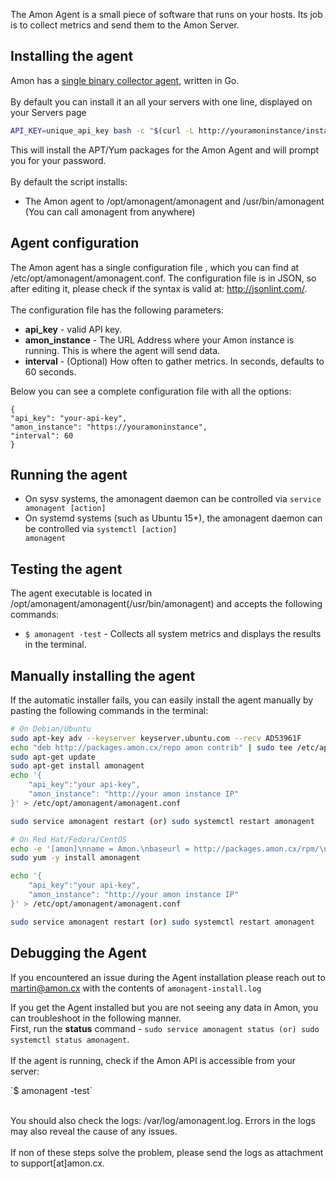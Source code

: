 <p>The Amon Agent is a small piece of software that runs on your hosts. Its job is to collect metrics and send them to the Amon Server.
</p>

## Installing the agent

<p>
	Amon has a <a href="https://github.com/amonapp/amonagent-go">single binary collector agent</a>, written in Go.
	<br><br>
	By default you can install it an all your servers with one line, displayed on your Servers page
</p>

```bash
API_KEY=unique_api_key bash -c "$(curl -L http://youramoninstance/install/)"
```
This will install the APT/Yum packages for the Amon Agent and will prompt you for your password.
<br><br>
By default the script installs:

* The Amon agent to /opt/amonagent/amonagent and /usr/bin/amonagent (You can call amonagent from anywhere)


## Agent configuration

<p>The Amon agent has a single configuration file , which you can find at <span class="code">/etc/opt/amonagent/amonagent.conf</span>.
The configuration file is in JSON, so after editing it, please check if the syntax is valid at:
<a href="http://jsonlint.com/">http://jsonlint.com/</a>.
<br><br>
The configuration file has the following parameters:
</p>

* **api_key** - valid API key.
* **amon_instance** - The URL Address where your Amon instance is running. This is where the agent will send data.
* **interval** - (Optional) How often to gather metrics. In seconds, defaults to 60 seconds.


<p>Below you can see a complete configuration file with all the options:</p>
<pre><code class="language-bash">{
"api_key": "your-api-key",
"amon_instance": "https://youramoninstance",
"interval": 60
}
</code></pre>

## Running the agent 
 
* On sysv systems, the amonagent daemon can be controlled via <code class="language-bash">service amonagent [action]</code>
* On systemd systems (such as Ubuntu 15+), the amonagent daemon can be controlled via <code class="language-bash">systemctl [action] amonagent</code>




## Testing the agent

<p>
The agent executable is located in
<span class="code">/opt/amonagent/amonagent(/usr/bin/amonagent)</span> and accepts the following commands: </p>

* `$ amonagent -test` - Collects all system metrics and displays the results in the terminal.



## Manually installing the agent

<p>If the automatic installer fails, you can easily install the agent manually by pasting the following commands in the terminal:
</p>

```bash
# On Debian/Ubuntu
sudo apt-key adv --keyserver keyserver.ubuntu.com --recv AD53961F
echo "deb http://packages.amon.cx/repo amon contrib" | sudo tee /etc/apt/sources.list.d/amon.list
sudo apt-get update
sudo apt-get install amonagent
echo '{
	"api_key":"your api-key",
	"amon_instance": "http://your amon instance IP"
}' > /etc/opt/amonagent/amonagent.conf

sudo service amonagent restart (or) sudo systemctl restart amonagent

# On Red Hat/Fedora/CentOS
echo -e '[amon]\nname = Amon.\nbaseurl = http://packages.amon.cx/rpm/\nenabled=1\ngpgcheck=0\npriority=1' > /etc/yum.repos.d/amon.repo
sudo yum -y install amonagent

echo '{
	"api_key":"your api-key",
	"amon_instance": "http://your amon instance IP"
}' > /etc/opt/amonagent/amonagent.conf

sudo service amonagent restart (or) sudo systemctl restart amonagent
```


## Debugging the Agent


If you encountered an issue during the Agent installation please reach out to <a href="mailto:martin@amon.cx">martin@amon.cx</a>
	with the contents of `amonagent-install.log`


<p>
If you get the Agent installed but you are not seeing any data in Amon, you can troubleshoot in the following manner. <br>
First, run the <strong>status</strong> command - <code class="language-bash">sudo service amonagent status (or) sudo systemctl status amonagent</code>.
<br><br>
If the agent is running, check if the Amon API is accessible from your server:
</p>
`$ amonagent -test`
<p>
<br>
You should also check the logs: <span class="code">/var/log/amonagent.log</span>. Errors in the logs may also reveal the cause of any issues.
<br><br>
If non of these steps solve the problem, please send the logs as attachment to support[at]amon.cx.
</p>


